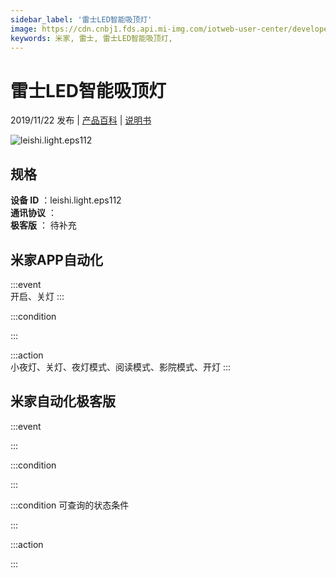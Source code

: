 ```yaml
---
sidebar_label: '雷士LED智能吸顶灯'
image: https://cdn.cnbj1.fds.api.mi-img.com/iotweb-user-center/developer_1679047655122sfOMCVOb.png?GalaxyAccessKeyId=AKVGLQWBOVIRQ3XLEW&Expires=9223372036854775807&Signature=Hr2TKmbEC+D0dxNoSBTMAVfbKBM=
keywords: 米家, 雷士, 雷士LED智能吸顶灯, 
---
```

# 雷士LED智能吸顶灯

2019/11/22 发布 | [产品百科](https://home.mi.com/webapp/content/baike/product/index.html?model=leishi.light.eps112/) | [说明书](https://home.mi.com/views/introduction.html?model=leishi.light.eps112&region=cn)

![leishi.light.eps112](https://cdn.cnbj1.fds.api.mi-img.com/iotweb-user-center/developer_1679047655122sfOMCVOb.png?GalaxyAccessKeyId=AKVGLQWBOVIRQ3XLEW&Expires=9223372036854775807&Signature=Hr2TKmbEC+D0dxNoSBTMAVfbKBM=)

## 规格  
> 
**设备 ID** ：leishi.light.eps112  
**通讯协议** ：  
**极客版**  ： 待补充 


## 米家APP自动化  

:::event  
开启、关灯
:::

:::condition  

:::

:::action   
小夜灯、关灯、夜灯模式、阅读模式、影院模式、开灯
:::

## 米家自动化极客版  

:::event  

:::

:::condition  

:::

:::condition 可查询的状态条件  

:::

:::action  

:::

        
